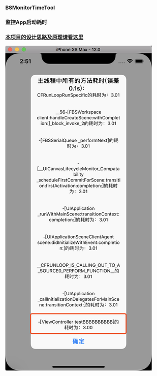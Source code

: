 ### BSMonitorTimeTool
### 监控App启动耗时
### [本项目的设计思路及原理请看这里](https://www.jianshu.com/p/f26c4f16692a)
![监控耗时截图](https://github.com/308823810/BSMonitorTimeTool/blob/master/%E7%9B%91%E6%8E%A7%E8%80%97%E6%97%B6%E6%88%AA%E5%9B%BE.png)
